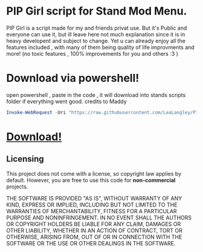 # PIP Girl script for Stand Mod Menu.
PIP Girl is a script made for my and friends privat use.
But it's Public and everyone can use it, but ill leave here not much explanation since it is in heavy developent and subject to change.
Yet u can already enjoy all the features included , with many of them being quality of life improvments and more!
(no toxic features , 100% improvements for you and others :3 )

# Download via powershell!
open powershell , paste in the code , it will download into stands scripts folder if everything went good. credits to Maddy
```powershell
Invoke-WebRequest -Uri "https://raw.githubusercontent.com/LeaLangley/PIP-Girl/main/PIP%20Girl.pluto" -OutFile "$env:APPDATA\Stand\Lua Scripts\PIP Girl.pluto"; If ([System.IO.File]::Exists("$env:APPDATA\Stand\Lua Scripts\PIP Girl.pluto")) {"`r`nInstalled Successfully`r`n"} Else {"`r`nInstall Failed, Try Installing Manually`r`n"}
```

# [Download!](https://github.com/LeaLangley/PIP-Girl/releases/download/Stable/PIP_Girl.pluto)

## Licensing

This project does not come with a license, so copyright law applies by default. However, you are free to use this code for **non-commercial** projects.

THE SOFTWARE IS PROVIDED "AS IS", WITHOUT WARRANTY OF ANY KIND, EXPRESS OR IMPLIED, INCLUDING BUT NOT LIMITED TO THE WARRANTIES OF MERCHANTABILITY, FITNESS FOR A PARTICULAR PURPOSE AND NONINFRINGEMENT. IN NO EVENT SHALL THE AUTHORS OR COPYRIGHT HOLDERS BE LIABLE FOR ANY CLAIM, DAMAGES OR OTHER LIABILITY, WHETHER IN AN ACTION OF CONTRACT, TORT OR OTHERWISE, ARISING FROM, OUT OF OR IN CONNECTION WITH THE SOFTWARE OR THE USE OR OTHER DEALINGS IN THE SOFTWARE.
